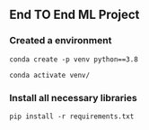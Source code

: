 ## End TO End ML Project

### Created a environment

```
conda create -p venv python==3.8

conda activate venv/
```

### Install all necessary libraries

```
pip install -r requirements.txt
```
